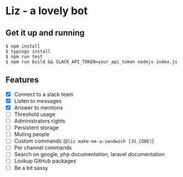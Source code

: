 # Liz - a lovely bot
## Get it up and running

```
$ npm install
$ typings install
$ npm run test
$ npm run build && SLACK_API_TOKEN=your_api_token nodejs index.js 
```

## Features

 - [x] Connect to a slack team
 - [x] Listen to messages
 - [x] Answer to mentions
 - [ ] Threshold usage
 - [ ] Administrators rights
 - [ ] Persistent storage
 - [ ] Muting people
 - [ ] Custom commands (`@liz make-me-a-sandwich [JS_CODE]`)
 - [ ] Per channel commands
 - [ ] Search on google, php documentation, laravel documentation
 - [ ] Lookup GitHub packages
 - [ ] Be a bit sassy
